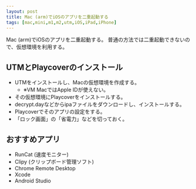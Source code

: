 ```yaml
---
layout: post
title: Mac (arm)でiOSのアプリを二重起動する
tags: [mac,mini,m1,m2,utm,iOS,iPad,iPhone]
---
```


Mac (arm)でiOSのアプリを二重起動する。
普通の方法では二重起動できないので、仮想環境を利用する。

## UTMとPlaycoverのインストール

* UTMをインストールし、Macの仮想環境を作成する。
  * ※VM MacではApple IDが使えない。
* その仮想環境にPlaycoverをインストールする。
* decrypt.dayなどからipaファイルをダウンロードし、インストールする。
* Playcoverでそのアプリの設定をする。
* 「ロック画面」の「省電力」などを切っておく。

## おすすめアプリ

* RunCat (速度モニター)
* Clipy (クリップボード管理ソフト)
* Chrome Remote Desktop
* Xcode
* Android Studio

